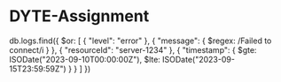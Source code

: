 # DYTE-Assignment
db.logs.find({
  $or: [
    { "level": "error" },
    { "message": { $regex: /Failed to connect/i } },
    { "resourceId": "server-1234" },
    {
      "timestamp": {
        $gte: ISODate("2023-09-10T00:00:00Z"),
        $lte: ISODate("2023-09-15T23:59:59Z")
      }
    }
  ]
})
